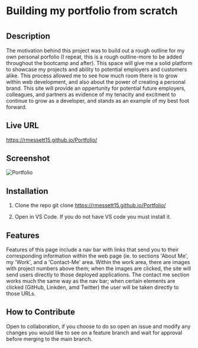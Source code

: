 # Building my portfolio from scratch

# <Creating space on the web for me to showcase my talents>

## Description

The motivation behind this project was to build out a rough outline for my own personal porfolio (I repeat, this is a rough outline-more to be added throughout the bootcamp and after). This space will give me a solid platform to showcase my projects and ability to potential employers and customers alike. This process allowed me to see how much room there is to grow within web development, and also about the power of creating a personal brand. This site will provide an oppertunity for potential future employers, colleagues, and partners as evidence of my tenacity and excitment to continue to grow as a developer, and stands as an example of my best foot forward.

## Live URL

https://rmessett15.github.io/Portfolio/

## Screenshot
    
![Portfolio](https://user-images.githubusercontent.com/120127903/219506859-7dbf874a-f168-4d0f-afc7-63e88f30650a.png)

## Installation

1. Clone the repo
    git clone https://rmessett15.github.io/Portfolio/

2. Open in VS Code. If you do not have VS code you must install it.

## Features

Features of this page include a nav bar with links that send you to their corresponding information within the web page (ie. to sections 'About Me', my 'Work', and a 'Contact-Me' area. Within the work area, there are images with project numbers above them; when the images are clicked, the site will send users directly to those deployed applications. The contact me section works much the same way as the nav bar; when certain elements are clicked (GitHub, Linkden, amd Twitter) the user will be taken directly to those URLs.

## How to Contribute

Open to collaboration, if you choose to do so open an issue and modify any changes you would like to see on a feature branch and wait for approval before merging to the main branch. 

